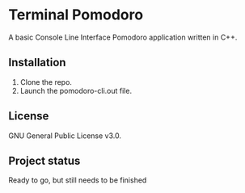 # Terminal Pomodoro

A basic Console Line Interface Pomodoro application written in C++.

## Installation
1. Clone the repo.
2. Launch the pomodoro-cli.out file.  

## License
GNU General Public License v3.0.

## Project status
Ready to go, but still needs to be finished 

